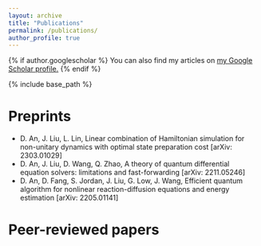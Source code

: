 ```yaml
---
layout: archive
title: "Publications"
permalink: /publications/
author_profile: true
---
```


{% if author.googlescholar %}
  You can also find my articles on <u><a href="{{author.googlescholar}}">my Google Scholar profile</a>.</u>
{% endif %}

{% include base_path %}

Preprints
======
* D. An, J. Liu, L. Lin, Linear combination of Hamiltonian simulation for non-unitary dynamics with optimal state preparation cost [arXiv: 2303.01029]
* D. An, J. Liu, D. Wang, Q. Zhao, A theory of quantum differential equation solvers: limitations and fast-forwarding [arXiv: 2211.05246]
* D. An, D. Fang, S. Jordan, J. Liu, G. Low, J. Wang, Efficient quantum algorithm for nonlinear reaction-diffusion equations and energy estimation [arXiv: 2205.01141]

Peer-reviewed papers
======
